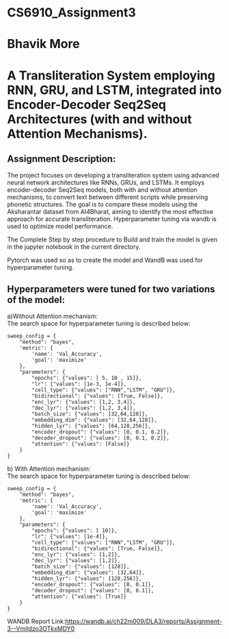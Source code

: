 # CS6910_Assignment3
# Bhavik More 

# A Transliteration System employing RNN, GRU, and LSTM, integrated into Encoder-Decoder Seq2Seq Architectures (with and without Attention Mechanisms).

## Assignment Description:
The project focuses on developing a transliteration system using advanced neural network architectures like RNNs, GRUs, and LSTMs. It employs encoder-decoder Seq2Seq models, both with and without attention mechanisms, to convert text between different scripts while preserving phonetic structures. The goal is to compare these models using the Aksharantar dataset from AI4Bharat, aiming to identify the most effective approach for accurate transliteration. Hyperparameter tuning via wandb is used to optimize model performance.<br>

The Complete Step by step procedure to Build and train the model is given in the jupyter notebook in the current directory.<br>

Pytorch was used so as to create the model and WandB was used for hyperparameter tuning.<br>

## Hyperparameters were tuned for two variations of the model:<br>
a)Without Attention mechanism:<br>
The search space for hyperparameter tuning is described below:<br>
```
sweep_config = {
    "method": "bayes",
    'metric': {
        'name': 'Val_Accuracy',
        'goal': 'maximize'
    },
    "parameters": {
        "epochs": {"values": [ 5, 10 , 15]},
        "lr": {"values": [1e-3, 1e-4]},
        "cell_type": {"values": ["RNN","LSTM", "GRU"]},
        "bidirectional": {"values": [True, False]},
        "enc_lyr": {"values": [1,2, 3,4]},
        "dec_lyr": {"values": [1,2, 3,4]},
        "batch_size": {"values": [32,64,128]},
        "embedding_dim": {"values": [32,64,128]},
        "hidden_lyr": {"values": [64,128,256]},
        "encoder_dropout": {"values": [0, 0.1, 0.2]},
        "decoder_dropout": {"values": [0, 0.1, 0.2]},
        "attention": {"values": [False]}
    }
}
```



b) With Attention mechanism:<br>
The search space for hyperparameter tuning is described below:<br>
```
sweep_config = {
    "method": "bayes",
    'metric': {
        'name': 'Val_Accuracy',
        'goal': 'maximize'
    },
    "parameters": {
        "epochs": {"values": [ 10]},
        "lr": {"values": [1e-4]},
        "cell_type": {"values": ["RNN","LSTM", "GRU"]},
        "bidirectional": {"values": [True, False]},
        "enc_lyr": {"values": [1,2]},
        "dec_lyr": {"values": [1,2]},
        "batch_size": {"values": [128]},
        "embedding_dim": {"values": [32,64]},
        "hidden_lyr": {"values": [128,256]},
        "encoder_dropout": {"values": [0, 0.1]},
        "decoder_dropout": {"values": [0, 0.1]},
        "attention": {"values": [True]}
    }
}
```
WANDB Report Link:https://wandb.ai/ch22m009/DLA3/reports/Assignment-3--Vmlldzo3OTkxMDY0<br>

